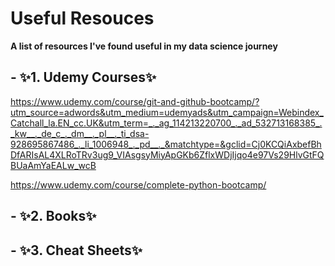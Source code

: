 # Useful Resouces
**A list of resources I've found useful in my data science journey**
## - ✨1. Udemy Courses✨ 

https://www.udemy.com/course/git-and-github-bootcamp/?utm_source=adwords&utm_medium=udemyads&utm_campaign=Webindex_Catchall_la.EN_cc.UK&utm_term=_._ag_114213220700_._ad_532713168385_._kw__._de_c_._dm__._pl__._ti_dsa-928695867486_._li_1006948_._pd__._&matchtype=&gclid=Cj0KCQiAxbefBhDfARIsAL4XLRoTRv3ug9_VIAsgsyMiyApGKb6ZflxWDjIjqo4e97Vs29HlvGtFQBUaAmYaEALw_wcB

https://www.udemy.com/course/complete-python-bootcamp/

## - ✨2. Books✨



## - ✨3. Cheat Sheets✨
